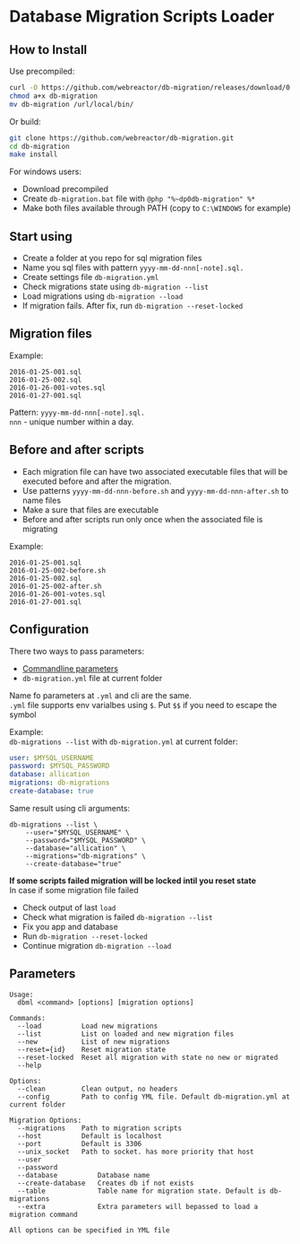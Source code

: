 Database Migration Scripts Loader
========================================

## How to Install

Use precompiled:
```bash
curl -O https://github.com/webreactor/db-migration/releases/download/0.0.1/db-migration
chmod a+x db-migration
mv db-migration /url/local/bin/
```
Or build:
```bash
git clone https://github.com/webreactor/db-migration.git
cd db-migration
make install
```

For windows users:
* Download precompiled
* Create `db-migration.bat` file with `@php "%~dp0db-migration" %*`
* Make both files available through PATH (copy to `C:\WINDOWS` for example)

## Start using
* Create a folder at you repo for sql migration files
* Name you sql files with pattern `yyyy-mm-dd-nnn[-note].sql.`
* Create settings file `db-migration.yml`
* Check migrations state using `db-migration --list`
* Load migrations using `db-migration --load`
* If migration fails. After fix, run `db-migration --reset-locked`

## Migration files
Example:
```
2016-01-25-001.sql
2016-01-25-002.sql
2016-01-26-001-votes.sql
2016-01-27-001.sql
```
Pattern: `yyyy-mm-dd-nnn[-note].sql.`\
`nnn` - unique number within a day.

## Before and after scripts

* Each migration file can have two associated executable files that will be executed before and after the migration.
* Use patterns `yyyy-mm-dd-nnn-before.sh` and `yyyy-mm-dd-nnn-after.sh` to name files
* Make a sure that files are executable
* Before and after scripts run only once when the associated file is migrating

Example:
```
2016-01-25-001.sql
2016-01-25-002-before.sh
2016-01-25-002.sql
2016-01-25-002-after.sh
2016-01-26-001-votes.sql
2016-01-27-001.sql
```

## Configuration
There two ways to pass parameters:
* [Commandline parameters](#Parameters)
* `db-migration.yml` file at current folder

Name fo parameters at `.yml` and cli are the same. \
`.yml` file supports env varialbes using `$`. Put `$$` if you need to escape the symbol

Example:\
`db-migrations --list`
with `db-migration.yml` at current folder:
```yml
user: $MYSQL_USERNAME
password: $MYSQL_PASSWORD
database: allication
migrations: db-migrations
create-database: true
```

Same result using cli arguments:
```
db-migrations --list \
    --user="$MYSQL_USERNAME" \
    --password="$MYSQL_PASSWORD" \
    --database="allication" \
    --migrations="db-migrations" \
    --create-database="true"
```

**If some scripts failed migration will be locked intil you reset state**\
In case if some migration file failed
* Check output of last `load`
* Check what migration is failed `db-migration --list`
* Fix you app and database
* Run `db-migration --reset-locked`
* Continue migration `db-migration --load`

## Parameters
```
Usage:
  dbml <command> [options] [migration options]

Commands:
  --load          Load new migrations
  --list          List on loaded and new migration files
  --new           List of new migrations
  --reset={id}    Reset migration state
  --reset-locked  Reset all migration with state no new or migrated
  --help

Options:
  --clean         Clean output, no headers
  --config        Path to config YML file. Default db-migration.yml at current folder

Migration Options:
  --migrations    Path to migration scripts
  --host          Default is localhost
  --port          Default is 3306
  --unix_socket   Path to socket. has more priority that host
  --user
  --password
  --database          Database name
  --create-database   Creates db if not exists
  --table             Table name for migration state. Default is db-migrations
  --extra             Extra parameters will bepassed to load a migration command

All options can be specified in YML file
```
